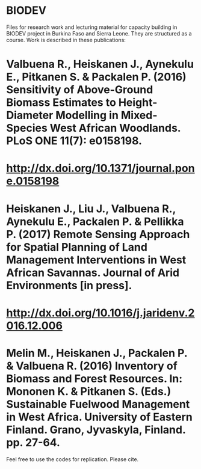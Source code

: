 # BIODEV
Files for research work and lecturing material for capacity building in BIODEV project in Burkina Faso and Sierra Leone.
They are structured as a course.
Work is described in these publications:

# Valbuena R., Heiskanen J., Aynekulu E., Pitkanen S. & Packalen P. (2016) Sensitivity of Above-Ground Biomass Estimates to Height-Diameter Modelling in Mixed-Species West African Woodlands. PLoS ONE 11(7): e0158198. 
# http://dx.doi.org/10.1371/journal.pone.0158198

# Heiskanen J., Liu J., Valbuena R., Aynekulu E., Packalen P. & Pellikka P. (2017) Remote Sensing Approach for Spatial Planning of Land Management Interventions in West African Savannas. Journal of Arid Environments [in press]. 
# http://dx.doi.org/10.1016/j.jaridenv.2016.12.006

# Melin M., Heiskanen J., Packalen P. & Valbuena R. (2016) Inventory of Biomass and Forest Resources. In: Mononen K. & Pitkanen S. (Eds.) Sustainable Fuelwood Management in West Africa. University of Eastern Finland. Grano, Jyvaskyla, Finland. pp. 27-64. 


Feel free to use the codes for replication. Please cite.
